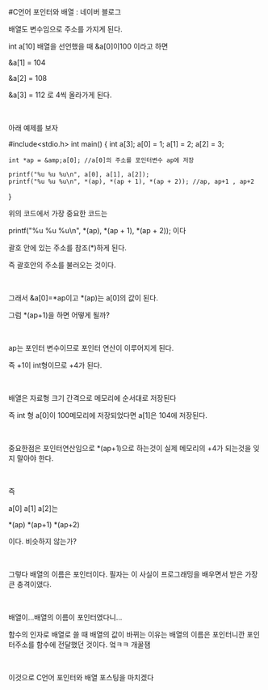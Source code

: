 #C언어 포인터와 배열 : 네이버 블로그
<div class="wrap_rabbit pcol2 _param(1) _postViewArea221556473079" id="post-view221556473079">
<!-- Rabbit HTML --><div class="se-viewer se-theme-default" lang="ko-KR">
<!-- SE_DOC_HEADER_END -->
<div class="se-main-container">
<div class="se-component se-text se-l-default" id="SE-565fcdf9-49db-4f3b-b59c-13282c82b25a">
<div class="se-component-content">
<div class="se-section se-section-text se-l-default">
<div class="se-module se-module-text"><!-- SE-TEXT { --><p class="se-text-paragraph se-text-paragraph-align-" id="SE-3c7d29fb-4173-4789-ab51-beda53d47fb2" style=""><span class="se-fs- se-ff-" id="SE-f0b4b801-042b-4250-bf0d-f347e131e196" style="">배열도 변수임으로 주소를 가지게 된다.</span></p><!-- } SE-TEXT --><!-- SE-TEXT { --><p class="se-text-paragraph se-text-paragraph-align-" id="SE-a0ee2b34-4adc-4253-b96e-9ae7fd426ba2" style=""><span class="se-fs- se-ff-" id="SE-f60fb876-64ea-4218-a232-720529c8c57a" style="">int a[10] 배열을 선언했을 때 &amp;a[0]이100 이라고 하면</span></p><!-- } SE-TEXT --><!-- SE-TEXT { --><p class="se-text-paragraph se-text-paragraph-align-" id="SE-a1fbab5e-6386-4c4b-9bf8-03fba0ed7384" style=""><span class="se-fs- se-ff-" id="SE-32db38ec-aba9-4f0b-a653-a4badda8806c" style="">&amp;a[1] = 104</span></p><!-- } SE-TEXT --><!-- SE-TEXT { --><p class="se-text-paragraph se-text-paragraph-align-" id="SE-f9237169-971c-492a-8e9e-f35c67b24c8a" style=""><span class="se-fs- se-ff-" id="SE-2942d12d-6cb7-4df7-8ca9-c9d2392de553" style="">&amp;a[2] = 108</span></p><!-- } SE-TEXT --><!-- SE-TEXT { --><p class="se-text-paragraph se-text-paragraph-align-" id="SE-6cf1ae9b-af9e-4417-abd9-d7b00ad2205c" style=""><span class="se-fs- se-ff-" id="SE-17ec140e-a9a0-4c65-a894-f23bbccef1a7" style="">&amp;a[3] = 112 로 4씩 올라가게 된다.</span></p><!-- } SE-TEXT --><!-- SE-TEXT { --><p class="se-text-paragraph se-text-paragraph-align-" id="SE-dbd0e646-1cda-48dc-8688-f60e9d754b0e" style=""><span class="se-fs- se-ff-" id="SE-7c2ee20d-8b3a-40f8-913c-568d221cb4bd" style="">​</span></p><!-- } SE-TEXT --><!-- SE-TEXT { --><p class="se-text-paragraph se-text-paragraph-align-" id="SE-9a576f8f-2bfb-473a-8ccf-a9735b4c94ed" style=""><span class="se-fs- se-ff-" id="SE-5a1b2c5f-7e92-449d-84f4-b5eadcc0cfcf" style="">아래 예제를 보자</span></p><!-- } SE-TEXT --></div>
</div>
</div>
</div> <div class="se-component se-code se-l-default" id="SE-acb9b577-533f-4dcf-b8de-f9d09e3dec32">
<div class="se-component-content">
<div class="se-section se-section-code se-l-default">
<div class="se-module se-module-code se-fs-fs13">
<div class="se-code-source">
<div class="__se_code_view language-javascript">#include&lt;stdio.h&gt;
int main() {
	int a[3];
	a[0] = 1;
	a[1] = 2;
	a[2] = 3;
	
	int *ap = &amp;a[0]; //a[0]의 주소를 포인터변수 ap에 저장
	
	printf("%u %u %u\n", a[0], a[1], a[2]);
	printf("%u %u %u\n", *(ap), *(ap + 1), *(ap + 2)); //ap, ap+1 , ap+2
}</div>
</div>
</div>
</div>
</div>
<script class="__se_module_data" data-module='{"type":"v2_code", "id" : "SE-acb9b577-533f-4dcf-b8de-f9d09e3dec32"}' type="text/data"></script>
</div> <div class="se-component se-text se-l-default" id="SE-909e9b43-d233-4d3b-9513-054b81ab058e">
<div class="se-component-content">
<div class="se-section se-section-text se-l-default">
<div class="se-module se-module-text"><!-- SE-TEXT { --><p class="se-text-paragraph se-text-paragraph-align-" id="SE-447bc30f-dc90-449d-9d51-5c925783e711" style=""><span class="se-fs- se-ff-" id="SE-5dc1173f-89f9-4000-9721-7b48798cce15" style="">위의 코드에서 가장 중요한 코드는</span></p><!-- } SE-TEXT --><!-- SE-TEXT { --><p class="se-text-paragraph se-text-paragraph-align-" id="SE-b413cd0b-d7bf-4b5b-809c-f2765573c016" style=""><span class="se-fs- se-ff-" id="SE-6f01d9e2-f8a1-42ca-b727-6c509a26bcec" style="">printf("%u %u %u\n", *(ap), *(ap + 1), *(ap + 2)); 이다</span></p><!-- } SE-TEXT --><!-- SE-TEXT { --><p class="se-text-paragraph se-text-paragraph-align-" id="SE-ab327bc2-f97b-4dd7-9ed8-f0926b834ad7" style=""><span class="se-fs- se-ff-" id="SE-fbae75f1-0ac1-4899-94f5-40ba1497cbfd" style="">괄호 안에 있는 주소를 참조(*)하게 된다.</span></p><!-- } SE-TEXT --><!-- SE-TEXT { --><p class="se-text-paragraph se-text-paragraph-align-" id="SE-3ba3ff41-a1d0-48c6-a36c-6d5cf88e78e1" style=""><span class="se-fs- se-ff-" id="SE-1a57d80d-4f95-4051-90bb-f08bcd42983b" style="">즉 괄호안의 주소를 불러오는 것이다.</span></p><!-- } SE-TEXT --><!-- SE-TEXT { --><p class="se-text-paragraph se-text-paragraph-align-" id="SE-36862fd5-90d1-4027-97d0-5bc6e6088d82" style=""><span class="se-fs- se-ff-" id="SE-79bbe599-1174-4c44-856a-cfae491af927" style="">​</span></p><!-- } SE-TEXT --><!-- SE-TEXT { --><p class="se-text-paragraph se-text-paragraph-align-" id="SE-4fdb6e15-c2eb-4d0b-8595-2f107cb9601a" style=""><span class="se-fs- se-ff-" id="SE-feada078-64a1-469c-94e1-689764abb953" style="">그래서 &amp;a[0]=*ap이고 *(ap)는 a[0]의 값이 된다.</span></p><!-- } SE-TEXT --><!-- SE-TEXT { --><p class="se-text-paragraph se-text-paragraph-align-" id="SE-c78ddb61-4213-44fa-8969-9baec477b3d5" style=""><span class="se-fs- se-ff-" id="SE-edc25052-f10b-4c02-b839-0934beff4f82" style="">그럼 *(ap+1)을 하면 어떻게 될까?</span></p><!-- } SE-TEXT --><!-- SE-TEXT { --><p class="se-text-paragraph se-text-paragraph-align-" id="SE-2aa5bef5-7de0-40c8-8f3b-9a44469d7143" style=""><span class="se-fs- se-ff-" id="SE-aa4f2bad-9a84-42d7-8078-bad1802bd560" style="">​</span></p><!-- } SE-TEXT --><!-- SE-TEXT { --><p class="se-text-paragraph se-text-paragraph-align-" id="SE-4555737e-9cd6-45c7-8adc-30d0c3a0f1c0" style=""><span class="se-fs- se-ff-" id="SE-34211bd3-1957-41ed-87cb-8d5a9ca17899" style="">ap는 포인터 변수이므로 포인터 연산이 이루어지게 된다.</span></p><!-- } SE-TEXT --><!-- SE-TEXT { --><p class="se-text-paragraph se-text-paragraph-align-" id="SE-975c7247-a8c5-494e-bf2f-fa0dd78accbe" style=""><span class="se-fs- se-ff-" id="SE-3aa8c7db-af8e-4945-88e1-72858a843999" style="">즉 +1이 int형이므로 +4가 된다.</span></p><!-- } SE-TEXT --><!-- SE-TEXT { --><p class="se-text-paragraph se-text-paragraph-align-" id="SE-95b48f8d-bbb3-4bf5-9d66-ae9968361bb1" style=""><span class="se-fs- se-ff-" id="SE-0322ae05-e767-4352-8869-e0069cd8b389" style="">​</span></p><!-- } SE-TEXT --><!-- SE-TEXT { --><p class="se-text-paragraph se-text-paragraph-align-" id="SE-ca93a022-be5d-4c1b-ad7b-776881c93843" style=""><span class="se-fs- se-ff-" id="SE-9a9b260c-6332-486d-8ba1-a652ed1d2dbf" style="">배열은 자료형 크기 간격으로 메모리에 순서대로 저장된다</span></p><!-- } SE-TEXT --><!-- SE-TEXT { --><p class="se-text-paragraph se-text-paragraph-align-" id="SE-bd864c1f-a745-42ba-b193-a91fe61bf4fd" style=""><span class="se-fs- se-ff-" id="SE-2585bb25-3e93-4c94-99ce-80d0135865ba" style="">즉 int 형 a[0]이 100메모리에 저장되었다면 a[1]은 104에 저장된다.</span></p><!-- } SE-TEXT --><!-- SE-TEXT { --><p class="se-text-paragraph se-text-paragraph-align-" id="SE-78ba19e1-f669-4f27-8bef-1c30cdc40ebe" style=""><span class="se-fs- se-ff-" id="SE-32d402cf-016e-40be-bfb0-f63cc3539671" style="">​</span></p><!-- } SE-TEXT --><!-- SE-TEXT { --><p class="se-text-paragraph se-text-paragraph-align-" id="SE-c22674b2-dae1-4d7b-b528-19507ccd72ac" style=""><span class="se-fs- se-ff-" id="SE-fa728f41-dee3-41c2-b27c-8b98bf354ae0" style="">중요한점은 포인터연산임으로 *(ap+1)으로 하는것이 실제 메모리의 +4가 되는것을 잊지 말아야 한다.</span></p><!-- } SE-TEXT --><!-- SE-TEXT { --><p class="se-text-paragraph se-text-paragraph-align-" id="SE-d23c80ef-3253-48b1-a425-ab0b45e3a97d" style=""><span class="se-fs- se-ff-" id="SE-af586e67-82cd-4b3a-982a-5f40f045ab2f" style="">​</span></p><!-- } SE-TEXT --><!-- SE-TEXT { --><p class="se-text-paragraph se-text-paragraph-align-" id="SE-840eace5-83e9-4efb-a706-f00b4898909f" style=""><span class="se-fs- se-ff-" id="SE-51c42868-7e09-41d0-85ef-d020ab6e859d" style="">즉</span></p><!-- } SE-TEXT --><!-- SE-TEXT { --><p class="se-text-paragraph se-text-paragraph-align-" id="SE-68488f19-0278-4a05-ab6a-4dda0d29d583" style=""><span class="se-fs- se-ff-" id="SE-16e230cc-d835-45aa-a34a-4b1e6f01f2d0" style="">a[0] a[1] a[2]는</span></p><!-- } SE-TEXT --><!-- SE-TEXT { --><p class="se-text-paragraph se-text-paragraph-align-" id="SE-c15a337a-4394-451e-8fe6-1eda5cef10be" style=""><span class="se-fs- se-ff-" id="SE-420a5ea9-e5fe-4c81-9b50-524bf14a1a2c" style="">*(ap) *(ap+1) *(ap+2)</span></p><!-- } SE-TEXT --><!-- SE-TEXT { --><p class="se-text-paragraph se-text-paragraph-align-" id="SE-dd6516d1-d4e4-4e8a-a2f2-8dd49699437d" style=""><span class="se-fs- se-ff-" id="SE-75a880ae-517e-41aa-8d4c-558f1f601bed" style="">이다. 비슷하지 않는가?</span></p><!-- } SE-TEXT --><!-- SE-TEXT { --><p class="se-text-paragraph se-text-paragraph-align-" id="SE-a7a0129f-c67e-47b6-bd84-adca36c981f0" style=""><span class="se-fs- se-ff-" id="SE-d8550b92-6026-4734-b8ce-9b9c6d34231e" style="">​</span></p><!-- } SE-TEXT --><!-- SE-TEXT { --><p class="se-text-paragraph se-text-paragraph-align-" id="SE-787394e1-ff2d-41d2-8191-82bb6a45214c" style=""><span class="se-fs- se-ff-" id="SE-ec61510d-ecfb-4428-ab7b-c272870435a6" style="">그렇다 배열의 이름은 포인터이다. 필자는 이 사실이 프로그래밍을 배우면서 받은 가장 큰 충격이였다.</span></p><!-- } SE-TEXT --><!-- SE-TEXT { --><p class="se-text-paragraph se-text-paragraph-align-" id="SE-d493ea87-cff8-4b29-9f73-3b2d0a6a1335" style=""><span class="se-fs- se-ff-" id="SE-ba95d77e-fbfc-431d-bbe0-9a86dceeb945" style="">​</span></p><!-- } SE-TEXT --><!-- SE-TEXT { --><p class="se-text-paragraph se-text-paragraph-align-" id="SE-ca486c22-7f9c-4d1b-95d2-a6266e5d6b69" style=""><span class="se-fs- se-ff-" id="SE-105f805f-d640-454b-bc12-133968858bd9" style="">배열이...배열의 이름이 포인터였다니...</span></p><!-- } SE-TEXT --><!-- SE-TEXT { --><p class="se-text-paragraph se-text-paragraph-align-" id="SE-71bf7080-6b2f-43c9-b84b-0a934b3e9dde" style=""><span class="se-fs- se-ff-" id="SE-eacda2af-e976-47c2-a0c2-55a24b228999" style="">함수의 인자로 배열로 쓸 때 배열의 값이 바뀌는 이유는 배열의 이름은 포인터니깐 포인터주소를 함수에 전달했던 것이다. 엌ㅋㅋ 개꿀잼</span></p><!-- } SE-TEXT --><!-- SE-TEXT { --><p class="se-text-paragraph se-text-paragraph-align-" id="SE-b4d84274-040f-44e6-ba88-c1095b894369" style=""><span class="se-fs- se-ff-" id="SE-17a6dbe3-6b52-411d-9be1-6b362214b02d" style="">​</span></p><!-- } SE-TEXT --><!-- SE-TEXT { --><p class="se-text-paragraph se-text-paragraph-align-" id="SE-cde5108b-feb2-4c81-bac2-fe7b1161053a" style=""><span class="se-fs- se-ff-" id="SE-6ef0c8de-c69f-4f90-8070-7b09b8492f85" style="">이것으로 C언어 포인터와 배열 포스팅을 마치겠다</span></p><!-- } SE-TEXT --><!-- SE-TEXT { --><p class="se-text-paragraph se-text-paragraph-align-" id="SE-247ff13b-ef39-43b4-bbb8-e47fb389b095" style=""><span class="se-fs- se-ff-" id="SE-1a4e5a87-8f98-46ce-9759-f12fbd2684ef" style="">​</span></p><!-- } SE-TEXT --><!-- SE-TEXT { --><p class="se-text-paragraph se-text-paragraph-align-" id="SE-e943548a-6048-45cd-b7a6-d3810cd913fa" style=""><span class="se-fs- se-ff-" id="SE-22108568-10cb-4e8e-b62d-b0eaa5d2ce50" style="">​</span></p><!-- } SE-TEXT --><!-- SE-TEXT { --><p class="se-text-paragraph se-text-paragraph-align-" id="SE-1f82011d-d79d-4eb4-8a28-a4bc940a6b5b" style=""><span class="se-fs- se-ff-" id="SE-c96cdf92-9d3f-4845-a2ff-9a1fc44eda98" style="">​</span></p><!-- } SE-TEXT --><!-- SE-TEXT { --><p class="se-text-paragraph se-text-paragraph-align-" id="SE-0700c021-8ad5-490d-a788-5edefe216310" style=""><span class="se-fs- se-ff-" id="SE-063b5dd7-654d-4321-872e-5d9df4ce7438" style="">​</span></p><!-- } SE-TEXT --><!-- SE-TEXT { --><p class="se-text-paragraph se-text-paragraph-align-" id="SE-c316ed2c-1569-4fac-a32f-36984e3b72b5" style=""><span class="se-fs- se-ff-" id="SE-75c8f5a0-3a17-4e08-adea-9b5e3731ecce" style="">​</span></p><!-- } SE-TEXT --></div>
</div>
</div>
</div> </div>
</div>
</div>